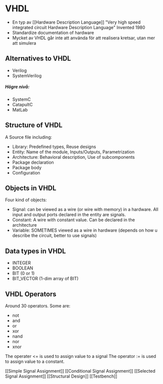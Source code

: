 # VHDL 
- En typ av [[Hardware Description Language]]
"Very high speed integrated circuit Hardware Description Language"
Invented 1980
- Standardize documentation of hardware
- Mycket av VHDL går inte att använda för att realisera kretsar, utan mer att simulera

## Alternatives to VHDL
- Verilog
- SystemVerilog

##### Högre nivå:
- SystemC
- CatapultC
- MatLab

## Structure of VHDL
A Source file including:
- Library: Predefined types, Reuse designs
- Entity: Name of the module, Inputs/Outputs, Parametrization
- Architecture: Behavioral description, Use of subcomponents
- Package declaration
- Package body
- Configuration

## Objects in VHDL
Four kind of objects:
- Signal: can be viewed as a wire (or wire with memory) in a hardware. All input and output ports declared in the entity are signals.
- Constant: A wire with constant value. Can be declared in the architecture
- Variable: SOMETIMES viewed as a wire in hardware (depends on how u describe the circuit, better to use signals)

## Data types in VHDL
- INTEGER
- BOOLEAN
- BIT (0 or 1)
- BIT_VECTOR (1-dim array of BIT)

## VHDL Operators
Around 30 operators. Some are:
- not
- and
- or
- xor
- nand
- nor
- xnor

The operater <= is used to assign value to a signal
The operator := is used to assign value to a constant.

[[Simple Signal Assignment]]
[[Conditional Signal Assignment]]
[[Selected Signal Assignment]]
[[Structural Design]]
[[Testbench]] 
